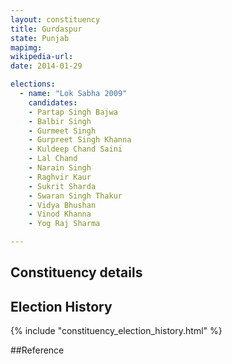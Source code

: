```yaml
---
layout: constituency
title: Gurdaspur
state: Punjab
mapimg: 
wikipedia-url: 
date: 2014-01-29

elections: 
  - name: "Lok Sabha 2009"
    candidates: 
    - Partap Singh Bajwa 
    - Balbir Singh 
    - Gurmeet Singh 
    - Gurpreet Singh Khanna 
    - Kuldeep Chand Saini 
    - Lal Chand 
    - Narain Singh 
    - Raghvir Kaur 
    - Sukrit Sharda 
    - Swaran Singh Thakur 
    - Vidya Bhushan 
    - Vinod Khanna 
    - Yog Raj Sharma 

---
```

## Constituency details


## Election History
{% include "constituency_election_history.html" %}

##Reference
